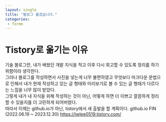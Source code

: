 ```yaml
---
layout: single
title: "블로그 옮겼습니다."
categories:
 - forme
---
```


# Tistory로 옮기는 이유

기술 블로그란, 내가 배웠던 개발 지식을 적고 이후 다시 회고할 수 있도록 정리를 하기 위함이라 생각한다. <br>
그러나 블로그를 작성하면서 사진을 넣는게 너무 불편하였고 무엇보다 마크다운 문법으로 인해서 내가 현재 작성하고 있는 글 형태와 미리보기로 볼 수 있는 글 형태가 다르다는 느낌을 너무 많이 받았다. <br>
그렇게 내가 내 지식을 위해 작성하는 것이 아닌, 어떻게 하면 더 이쁘고 깔끔하게 정리할 수 있을지를 더 고민하게 되어버렸다. <br>
따라서 이제는 github.io가 아닌, tistory에서 새 출발을 할 계획이다.
github.io FIN (2022.06.19 ~ 2023.12.30)
https://jwlee0519.tistory.com/
